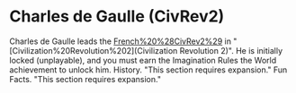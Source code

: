 # Charles de Gaulle (CivRev2)

Charles de Gaulle leads the [French%20%28CivRev2%29](French) in "[Civilization%20Revolution%202](Civilization Revolution 2)". He is initially locked (unplayable), and you must earn the Imagination Rules the World achievement to unlock him.
History.
"This section requires expansion."
Fun Facts.
"This section requires expansion."